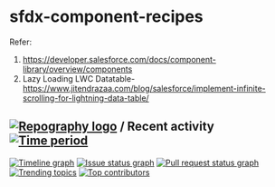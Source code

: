 # sfdx-component-recipes
Refer: 
1. https://developer.salesforce.com/docs/component-library/overview/components
2. Lazy Loading LWC Datatable- https://www.jitendrazaa.com/blog/salesforce/implement-infinite-scrolling-for-lightning-data-table/

## [![Repography logo](https://images.repography.com/logo.svg)](https://repography.com) / Recent activity [![Time period](https://images.repography.com/0/50egb-9sQMCAmEnkrlfNvA/recent-activity/936f4d4887df1bcc79bd6ae269f85b9a_badge.svg)](https://repography.com)
[![Timeline graph](https://images.repography.com/0/50egb-9sQMCAmEnkrlfNvA/recent-activity/936f4d4887df1bcc79bd6ae269f85b9a_timeline.svg)](https://github.com/_/sfdx-component-recipes/commits)
[![Issue status graph](https://images.repography.com/0/50egb-9sQMCAmEnkrlfNvA/recent-activity/936f4d4887df1bcc79bd6ae269f85b9a_issues.svg)](https://github.com/_/sfdx-component-recipes/issues)
[![Pull request status graph](https://images.repography.com/0/50egb-9sQMCAmEnkrlfNvA/recent-activity/936f4d4887df1bcc79bd6ae269f85b9a_prs.svg)](https://github.com/_/sfdx-component-recipes/pulls)
[![Trending topics](https://images.repography.com/0/50egb-9sQMCAmEnkrlfNvA/recent-activity/936f4d4887df1bcc79bd6ae269f85b9a_words.svg)](https://github.com/_/sfdx-component-recipes/commits)
[![Top contributors](https://images.repography.com/0/50egb-9sQMCAmEnkrlfNvA/recent-activity/936f4d4887df1bcc79bd6ae269f85b9a_users.svg)](https://github.com/_/sfdx-component-recipes/graphs/contributors)
